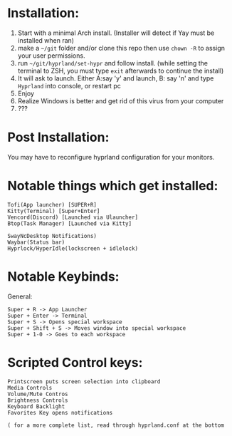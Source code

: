 # Installation:
1. Start with a minimal Arch install.
(Installer will detect if Yay must be installed when ran)
2. make a `~/git` folder and/or clone this repo then use `chown -R` to assign your user permissions.
3. run `~/git/hyprland/set-hypr` and follow install.
(while setting the terminal to ZSH, you must type `exit` afterwards to continue the install)
4. It will ask to launch. Either A:say 'y' and launch, B: say 'n' and type `Hyprland` into console, or restart pc
5. Enjoy
6. Realize Windows is better and get rid of this virus from your computer
7. ???

# Post Installation:

You may have to reconfigure hyprland configuration for your monitors.

# Notable things which get installed:

```
Tofi(App launcher) [SUPER+R]
Kitty(Terminal) [Super+Enter]
Vencord(Discord) [Launched via Ulauncher]
Btop(Task Manager) [Launched via Kitty]

SwayNcDesktop Notifications)
Waybar(Status bar)
Hyprlock/HyperIdle(lockscreen + idlelock)
```

# Notable Keybinds:

General:
```
Super + R -> App Launcher
Super + Enter -> Terminal
Super + S -> Opens special workspace
Super + Shift + S -> Moves window into special workspace
Super + 1-0 -> Goes to each workspace
```

# Scripted Control keys:
```
Printscreen puts screen selection into clipboard
Media Controls
Volume/Mute Contros
Brightness Controls
Keyboard Backlight
Favorites Key opens notifications
```
`( for a more complete list, read through hyprland.conf at the bottom `

